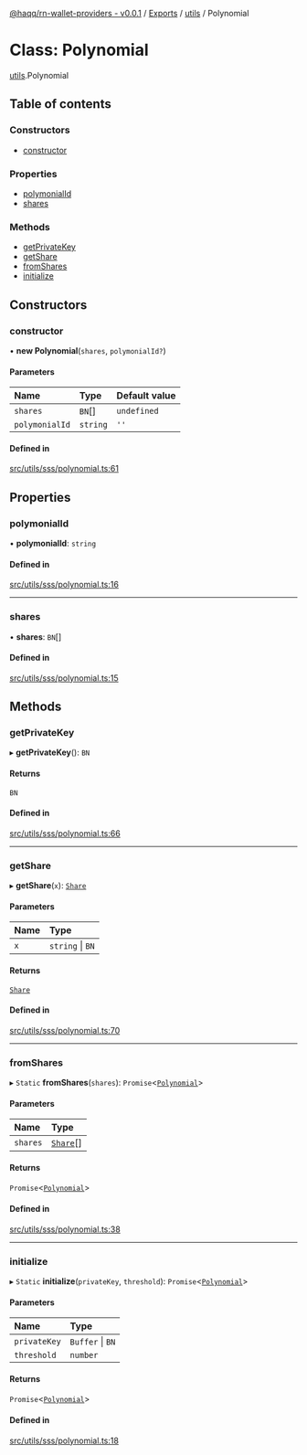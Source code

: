 [@haqq/rn-wallet-providers - v0.0.1](../README.md) / [Exports](../modules.md) / [utils](../modules/utils.md) / Polynomial

# Class: Polynomial

[utils](../modules/utils.md).Polynomial

## Table of contents

### Constructors

- [constructor](utils.Polynomial.md#constructor)

### Properties

- [polymonialId](utils.Polynomial.md#polymonialid)
- [shares](utils.Polynomial.md#shares)

### Methods

- [getPrivateKey](utils.Polynomial.md#getprivatekey)
- [getShare](utils.Polynomial.md#getshare)
- [fromShares](utils.Polynomial.md#fromshares)
- [initialize](utils.Polynomial.md#initialize)

## Constructors

### constructor

• **new Polynomial**(`shares`, `polymonialId?`)

#### Parameters

| Name | Type | Default value |
| :------ | :------ | :------ |
| `shares` | `BN`[] | `undefined` |
| `polymonialId` | `string` | `''` |

#### Defined in

[src/utils/sss/polynomial.ts:61](https://github.com/haqq-network/haqq-rn-wallet-providers/blob/7850de5/src/utils/sss/polynomial.ts#L61)

## Properties

### polymonialId

• **polymonialId**: `string`

#### Defined in

[src/utils/sss/polynomial.ts:16](https://github.com/haqq-network/haqq-rn-wallet-providers/blob/7850de5/src/utils/sss/polynomial.ts#L16)

___

### shares

• **shares**: `BN`[]

#### Defined in

[src/utils/sss/polynomial.ts:15](https://github.com/haqq-network/haqq-rn-wallet-providers/blob/7850de5/src/utils/sss/polynomial.ts#L15)

## Methods

### getPrivateKey

▸ **getPrivateKey**(): `BN`

#### Returns

`BN`

#### Defined in

[src/utils/sss/polynomial.ts:66](https://github.com/haqq-network/haqq-rn-wallet-providers/blob/7850de5/src/utils/sss/polynomial.ts#L66)

___

### getShare

▸ **getShare**(`x`): [`Share`](../modules/providers.md#share)

#### Parameters

| Name | Type |
| :------ | :------ |
| `x` | `string` \| `BN` |

#### Returns

[`Share`](../modules/providers.md#share)

#### Defined in

[src/utils/sss/polynomial.ts:70](https://github.com/haqq-network/haqq-rn-wallet-providers/blob/7850de5/src/utils/sss/polynomial.ts#L70)

___

### fromShares

▸ `Static` **fromShares**(`shares`): `Promise`\<[`Polynomial`](utils.Polynomial.md)\>

#### Parameters

| Name | Type |
| :------ | :------ |
| `shares` | [`Share`](../modules/providers.md#share)[] |

#### Returns

`Promise`\<[`Polynomial`](utils.Polynomial.md)\>

#### Defined in

[src/utils/sss/polynomial.ts:38](https://github.com/haqq-network/haqq-rn-wallet-providers/blob/7850de5/src/utils/sss/polynomial.ts#L38)

___

### initialize

▸ `Static` **initialize**(`privateKey`, `threshold`): `Promise`\<[`Polynomial`](utils.Polynomial.md)\>

#### Parameters

| Name | Type |
| :------ | :------ |
| `privateKey` | `Buffer` \| `BN` |
| `threshold` | `number` |

#### Returns

`Promise`\<[`Polynomial`](utils.Polynomial.md)\>

#### Defined in

[src/utils/sss/polynomial.ts:18](https://github.com/haqq-network/haqq-rn-wallet-providers/blob/7850de5/src/utils/sss/polynomial.ts#L18)
